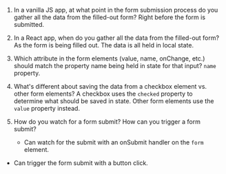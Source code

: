 1. In a vanilla JS app, at what point in the form submission
   process do you gather all the data from the filled-out form?
   Right before the form is submitted.

2. In a React app, when do you gather all the data from
   the filled-out form?
   As the form is being filled out. The data is all held in local state.

3. Which attribute in the form elements (value, name, onChange, etc.)
   should match the property name being held in state for that input?
   `name` property.

4. What's different about saving the data from a checkbox element
   vs. other form elements?
   A checkbox uses the `checked` property to determine what should
   be saved in state. Other form elements use the `value` property instead.

5. How do you watch for a form submit? How can you trigger
   a form submit?
   - Can watch for the submit with an onSubmit handler on the `form` element.

- Can trigger the form submit with a button click.
